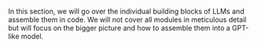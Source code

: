 In this section, we will go over the individual building blocks of LLMs and assemble them in code. We will not cover all modules in meticulous detail but will focus on the bigger picture and how to assemble them into a GPT-like model.
